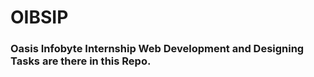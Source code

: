 # OIBSIP

### Oasis Infobyte Internship Web Development and Designing Tasks are there in this Repo.


